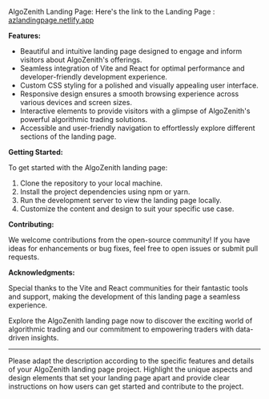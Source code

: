AlgoZenith Landing Page:
Here's the link to the Landing Page :
[azlandingpage.netlify.app
](https://azlandingpage.netlify.app/)

**Features:**

- Beautiful and intuitive landing page designed to engage and inform visitors about AlgoZenith's offerings.
- Seamless integration of Vite and React for optimal performance and developer-friendly development experience.
- Custom CSS styling for a polished and visually appealing user interface.
- Responsive design ensures a smooth browsing experience across various devices and screen sizes.
- Interactive elements to provide visitors with a glimpse of AlgoZenith's powerful algorithmic trading solutions.
- Accessible and user-friendly navigation to effortlessly explore different sections of the landing page.

**Getting Started:**

To get started with the AlgoZenith landing page:

1. Clone the repository to your local machine.
2. Install the project dependencies using npm or yarn.
3. Run the development server to view the landing page locally.
4. Customize the content and design to suit your specific use case.

**Contributing:**

We welcome contributions from the open-source community! If you have ideas for enhancements or bug fixes, feel free to open issues or submit pull requests.


**Acknowledgments:**

Special thanks to the Vite and React communities for their fantastic tools and support, making the development of this landing page a seamless experience.

Explore the AlgoZenith landing page now to discover the exciting world of algorithmic trading and our commitment to empowering traders with data-driven insights.

---

Please adapt the description according to the specific features and details of your AlgoZenith landing page project. Highlight the unique aspects and design elements that set your landing page apart and provide clear instructions on how users can get started and contribute to the project.
